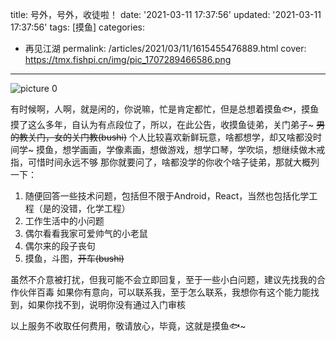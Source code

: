 title: 号外，号外，收徒啦！
date: '2021-03-11 17:37:56'
updated: '2021-03-11 17:37:56'
tags: [摸鱼]
categories: 
- 再见江湖
permalink: /articles/2021/03/11/1615455476889.html
cover: https://tmx.fishpi.cn/img/pic_1707289466586.png
---
![picture 0](https://tmx.fishpi.cn/img/pic_1707289466586.png)  



有时候啊，人啊，就是闲的，你说嘛，忙是肯定都忙，但是总想着摸鱼🐟，摸鱼摸了这么多年，自认为有点段位了，所以，在此公告，收摸鱼徒弟，关门弟子~
~~男的教关门，女的关门教(bushi)~~
个人比较喜欢新鲜玩意，啥都想学，却又啥都没时间学~
摸鱼，想学画画，学像素画，想做游戏，想学口琴，学吹埙，想继续做木戒指，可惜时间永远不够
那你就要问了，啥都没学的你收个啥子徒弟，那就大概列一下：

1. 随便回答一些技术问题，包括但不限于Android，React，当然也包括化学工程（是的没错，化学工程）
2. 工作生活中的小问题
3. 偶尔看看我家可爱帅气的小老鼠
4. 偶尔来的段子丧句
5. 摸鱼，斗图，~~开车(bushi)~~

虽然不介意被打扰，但我可能不会立即回复，至于一些小白问题，建议先找我的合作伙伴百毒
如果你有意向，可以联系我，至于怎么联系，我想你有这个能力能找到，如果你找不到，说明你没有通过入门审核

以上服务不收取任何费用，敬请放心，毕竟，这就是摸鱼🐟~

